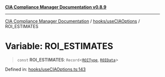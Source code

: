 [**CIA Compliance Manager Documentation v0.8.9**](../../../README.md)

***

[CIA Compliance Manager Documentation](../../../modules.md) / [hooks/useCIAOptions](../README.md) / ROI\_ESTIMATES

# Variable: ROI\_ESTIMATES

> `const` **ROI\_ESTIMATES**: `Record`\<[`ROIType`](../type-aliases/ROIType.md), [`ROIData`](../interfaces/ROIData.md)\>

Defined in: [hooks/useCIAOptions.ts:143](https://github.com/Hack23/cia-compliance-manager/blob/e1ae27dd41c4ccea8a13cdec993022242a97dce3/src/hooks/useCIAOptions.ts#L143)
